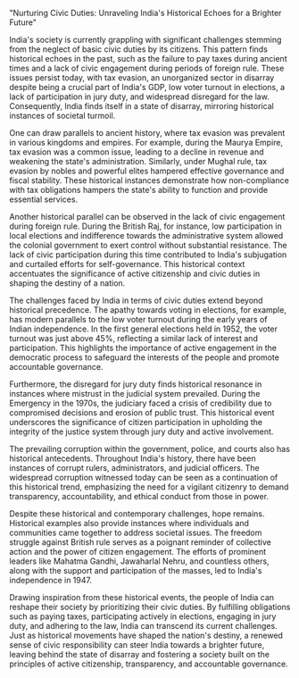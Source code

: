 "Nurturing Civic Duties: Unraveling India's Historical Echoes for a Brighter Future"

India's society is currently grappling with significant challenges stemming from the neglect of basic civic duties by its citizens. This pattern finds historical echoes in the past, such as the failure to pay taxes during ancient times and a lack of civic engagement during periods of foreign rule. These issues persist today, with tax evasion, an unorganized sector in disarray despite being a crucial part of India's GDP, low voter turnout in elections, a lack of participation in jury duty, and widespread disregard for the law. Consequently, India finds itself in a state of disarray, mirroring historical instances of societal turmoil.

One can draw parallels to ancient history, where tax evasion was prevalent in various kingdoms and empires. For example, during the Maurya Empire, tax evasion was a common issue, leading to a decline in revenue and weakening the state's administration. Similarly, under Mughal rule, tax evasion by nobles and powerful elites hampered effective governance and fiscal stability. These historical instances demonstrate how non-compliance with tax obligations hampers the state's ability to function and provide essential services.

Another historical parallel can be observed in the lack of civic engagement during foreign rule. During the British Raj, for instance, low participation in local elections and indifference towards the administrative system allowed the colonial government to exert control without substantial resistance. The lack of civic participation during this time contributed to India's subjugation and curtailed efforts for self-governance. This historical context accentuates the significance of active citizenship and civic duties in shaping the destiny of a nation.

The challenges faced by India in terms of civic duties extend beyond historical precedence. The apathy towards voting in elections, for example, has modern parallels to the low voter turnout during the early years of Indian independence. In the first general elections held in 1952, the voter turnout was just above 45%, reflecting a similar lack of interest and participation. This highlights the importance of active engagement in the democratic process to safeguard the interests of the people and promote accountable governance.

Furthermore, the disregard for jury duty finds historical resonance in instances where mistrust in the judicial system prevailed. During the Emergency in the 1970s, the judiciary faced a crisis of credibility due to compromised decisions and erosion of public trust. This historical event underscores the significance of citizen participation in upholding the integrity of the justice system through jury duty and active involvement.

The prevailing corruption within the government, police, and courts also has historical antecedents. Throughout India's history, there have been instances of corrupt rulers, administrators, and judicial officers. The widespread corruption witnessed today can be seen as a continuation of this historical trend, emphasizing the need for a vigilant citizenry to demand transparency, accountability, and ethical conduct from those in power.

Despite these historical and contemporary challenges, hope remains. Historical examples also provide instances where individuals and communities came together to address societal issues. The freedom struggle against British rule serves as a poignant reminder of collective action and the power of citizen engagement. The efforts of prominent leaders like Mahatma Gandhi, Jawaharlal Nehru, and countless others, along with the support and participation of the masses, led to India's independence in 1947.

Drawing inspiration from these historical events, the people of India can reshape their society by prioritizing their civic duties. By fulfilling obligations such as paying taxes, participating actively in elections, engaging in jury duty, and adhering to the law, India can transcend its current challenges. Just as historical movements have shaped the nation's destiny, a renewed sense of civic responsibility can steer India towards a brighter future, leaving behind the state of disarray and fostering a society built on the principles of active citizenship, transparency, and accountable governance.
